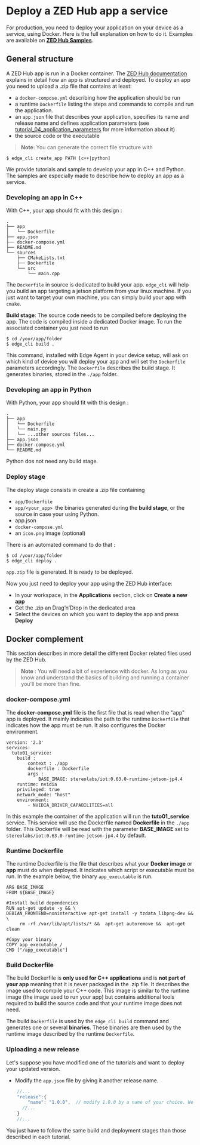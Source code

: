 # Deploy a ZED Hub app a service

For production, you need to deploy your application on your device as a service, using Docker.
Here is the full explanation on how to do it. Examples are available on [**ZED Hub Samples**](/samples/README.md).

## General structure
A ZED Hub app is run in a Docker container. The [ZED Hub documentation](https://www.stereolabs.com/docs/cloud/applications/) explains in detail how an app is structured and deployed.
To deploy an app you need to upload a .zip file that contains at least:
- a `docker-compose.yml` describing how the application should be run
- a runtime `Dockerfile` listing the steps and commands to compile and run the application.
- an `app.json` file that describes your application, specifies its name and release name and defines application parameters (see [tutorial_04_application_parameters](/tutorials/tutorial_04_application_parameters/README.md) for more information about it)
- the source code or the executable

> **Note**: You can generate the correct file structure with
```
$ edge_cli create_app PATH [c++|python]
```

We provide tutorials and sample to develop your app in C++ and Python. The samples are especially made to describe how to deploy an app as a service.

### Developing an app in C++

With C++, your app should fit with this design :

```
.
├── app
│   └── Dockerfile
├── app.json
├── docker-compose.yml
├── README.md
└── sources
    ├── CMakeLists.txt
    ├── Dockerfile
    └── src
        └── main.cpp
```
The `Dockerfile` in source is dedicated to build your app. `edge_cli` will help you build an app targeting a jetson platform from your linux machine. If you just want to target your own machine, you can simply build your app with `cmake`.

**Build stage**:
The source code needs to be compiled before deploying the app. The code is compiled inside a dedicated Docker image. To run the associated container you just need to run
```
$ cd /your/app/folder
$ edge_cli build .
```
This command, installed with Edge Agent in your device setup, will ask on which kind of device you will deploy your app and will set the `Dockerfile` parameters accordingly. The `Dockerfile` describes the build stage. It generates binaries, stored in the `./app` folder.

### Developing an app in Python
With Python, your app should fit with this design :

```
.
├── app
│   └── Dockerfile
│   └── main.py
│   └── ...other sources files...
├── app.json
├── docker-compose.yml
└── README.md

```
Python dos not need any build stage.

### Deploy stage
The deploy stage consists in create a .zip file containing
- `app/Dockerfile`
- `app/<your_app> `the binaries generated during the **build stage**, or the source in case your using Python.
- app.json
- `docker-compose.yml`
- an `icon.png` image (optional)

There is an automated command to do that :
```
$ cd /your/app/folder
$ edge_cli deploy .
```
`app.zip` file is generated. It is ready to be deployed.

Now you just need to deploy your app using the ZED Hub interface:
- In your workspace, in the **Applications** section, click on **Create a new app**
- Get the .zip an Drag’n’Drop in the dedicated area
- Select the devices on which you want to deploy the app and press **Deploy**


## Docker complement
This section describes in more detail the different Docker related files used by the ZED Hub.

> **Note** : You will need a bit of experience with docker. As long as you know and understand the basics of building and running a container you'll be more than fine.

### docker-compose.yml
The **docker-compose.yml** file is the first file that is read when the "app" app is deployed. It mainly indicates the path to the runtime `Dockerfile` that indicates how the app must be run. It also configures the Docker environment.
```
version: '2.3'
services:
  tuto01_service:
    build :
        context : ./app
        dockerfile : Dockerfile
        args :
            BASE_IMAGE: stereolabs/iot:0.63.0-runtime-jetson-jp4.4
    runtime: nvidia
    privileged: true
    network_mode: "host"
    environment:
        - NVIDIA_DRIVER_CAPABILITIES=all
```

In this example the container of the application will run the **tuto01_service** service. This service will use the Dockerfile named **Dockerfile** in the `./app` folder. This Dockerfile will be read with the parameter **BASE_IMAGE** set to `stereolabs/iot:0.63.0-runtime-jetson-jp4.4` by default.


### Runtime Dockerfile

The runtime Dockerfile is the file that describes what your **Docker image** or **app** must do when deployed. It indicates which script or executable must be run. In the example below, the binary `app_executable` is run.

```
ARG BASE_IMAGE
FROM ${BASE_IMAGE}

#Install build dependencies
RUN apt-get update -y && \
DEBIAN_FRONTEND=noninteractive apt-get install -y tzdata libpng-dev && \
     rm -rf /var/lib/apt/lists/* &&  apt-get autoremove &&  apt-get clean

#Copy your binary
COPY app_executable /
CMD ["/app_executable"]

```

### Build Dockerfile

The build Dockerfile is **only used for C++ applications** and is **not part of your app** meaning that it is never packaged in the .zip file. It describes the image used to compile your C++ code. This image is similar to the runtime image (the image used to run your app) but contains additional tools required to build the source code and that your runtime image does not need.

The build `Dockerfile` is used by the `edge_cli build` command and generates one or several **binaries**. These binaries are then used by the runtime image described by the runtime `Dockerfile`.

### Uploading a new release
Let's suppose you have modified one of the tutorials and want to deploy your updated version.

- Modify the `app.json` file by giving it another release name.
```js
    //...
    "release":{
        "name": "1.0.0",  // modify 1.0.0 by a name of your choice. We recommend to keep the x.x.x version scheme
      //...
    }
    //...
```
You just have to follow the same build and deployment stages than those described in each tutorial.
